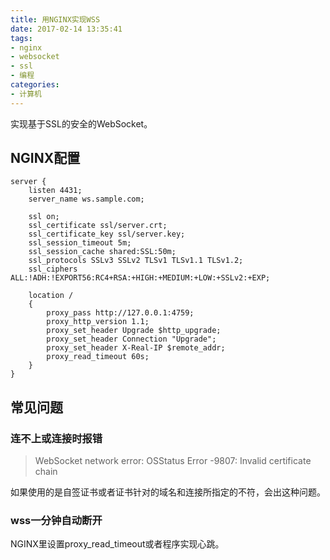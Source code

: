 ```yaml
---
title: 用NGINX实现WSS
date: 2017-02-14 13:35:41
tags:
- nginx
- websocket
- ssl
- 编程
categories:
- 计算机
---
```


实现基于SSL的安全的WebSocket。

## NGINX配置

```
server {
    listen 4431;
    server_name ws.sample.com;

    ssl on;
    ssl_certificate ssl/server.crt;
    ssl_certificate_key ssl/server.key;
    ssl_session_timeout 5m;
    ssl_session_cache shared:SSL:50m;
    ssl_protocols SSLv3 SSLv2 TLSv1 TLSv1.1 TLSv1.2;
    ssl_ciphers ALL:!ADH:!EXPORT56:RC4+RSA:+HIGH:+MEDIUM:+LOW:+SSLv2:+EXP;

    location /
    {
        proxy_pass http://127.0.0.1:4759;
        proxy_http_version 1.1;
        proxy_set_header Upgrade $http_upgrade;
        proxy_set_header Connection "Upgrade";
        proxy_set_header X-Real-IP $remote_addr;
        proxy_read_timeout 60s;
    }
}
```

## 常见问题

### 连不上或连接时报错

> WebSocket network error: OSStatus Error -9807: Invalid certificate chain

如果使用的是自签证书或者证书针对的域名和连接所指定的不符，会出这种问题。

### wss一分钟自动断开

NGINX里设置proxy_read_timeout或者程序实现心跳。
